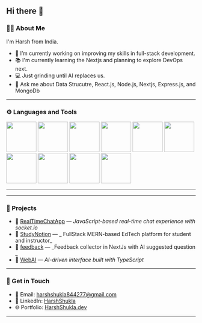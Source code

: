 ## Hi there 👋

### 👨‍💻 About Me
I'm Harsh from India.

- 🔭 I’m currently working on improving my skills in full-stack development.
- 📚 I'm currently learning the Nextjs and planning to explore DevOps next.
- 💻 Just grinding until AI replaces us.
- 💬 Ask me about Data Strucutre, React.js, Node.js, Nextjs, Express.js, and MongoDb 
---

### ⚙️ Languages and Tools  
<p align="left">
  <img src="https://cdn.jsdelivr.net/gh/devicons/devicon/icons/javascript/javascript-original.svg" width="80" />
   <img src="https://cdn.jsdelivr.net/gh/devicons/devicon/icons/nextjs/nextjs-original.svg" width="80" />
  <img src="https://cdn.jsdelivr.net/gh/devicons/devicon/icons/react/react-original.svg" width="80" />
  <img src="https://cdn.jsdelivr.net/gh/devicons/devicon/icons/nodejs/nodejs-original.svg" width="80" />
  <img src="https://cdn.jsdelivr.net/gh/devicons/devicon/icons/mongodb/mongodb-original.svg" width="80" />
  <img src="https://cdn.jsdelivr.net/gh/devicons/devicon/icons/postgresql/postgresql-original.svg" width="80" />
  <img src="https://cdn.jsdelivr.net/gh/devicons/devicon/icons/typescript/typescript-original.svg" width="80" />
  <img src="https://cdn.jsdelivr.net/gh/devicons/devicon/icons/css3/css3-original.svg" width="80" />
  <img src="https://cdn.jsdelivr.net/gh/devicons/devicon/icons/html5/html5-original.svg" width="80" />
  <img src="https://cdn.jsdelivr.net/gh/devicons/devicon/icons/git/git-original.svg" width="80" />
 
</p>

---


---

### 🌟 Projects

- 🔹 [RealTimeChatApp](https://github.com/HarshShukla77/RealTimeChatApp) — _JavaScript-based real-time chat experience with socket.io_
- 🔹 [StudyNotion](https://github.com/HarshShukla77/StudyNotion) — _ FullStack MERN-based EdTech platform for student and instructor_
- 🔹 [feedback](https://github.com/HarshShukla77/feedback) — _Feedback collector in NextJs with AI suggested question _
- 🔹 [WebAI](https://github.com/HarshShukla77/WebAI) — _AI-driven interface built with TypeScript_

---
### 💬 Get in Touch

- 📧 Email: [harshshukla844277@gmail.com](mailto:harshshukla844277@gmail.com)  
- 💼 LinkedIn: [HarshShukla](https://www.linkedin.com/in/harsh-shukla-b87237221)  
- 🌐 Portfolio: [HarshShukla.dev](https://harshshukla-rosy.vercel.app/)

---
<!--
**HarshShukla77/HarshShukla77** is a ✨ _special_ ✨ repository because its `README.md` (this file) appears on your GitHub profile.
-->


<!--
**HarshShukla77/HarshShukla77** is a ✨ _special_ ✨ repository because its `README.md` (this file) appears on your GitHub profile.
-->
